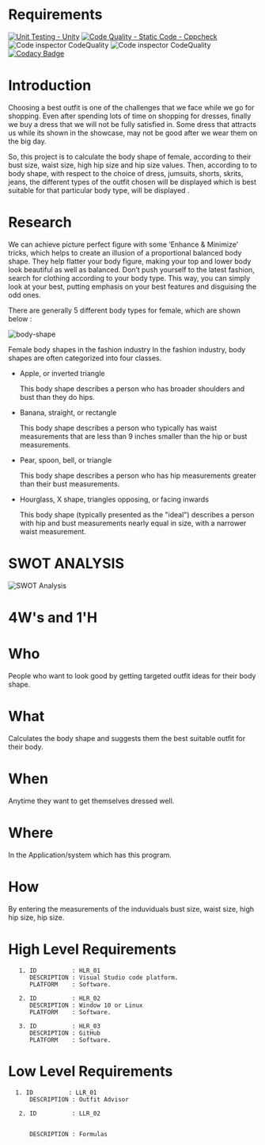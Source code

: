 # Requirements 

[![Unit Testing - Unity](https://github.com/tharu-2000/M1_Application_Outfit_Advisor/actions/workflows/unity.yml/badge.svg)](https://github.com/tharu-2000/M1_Application_Outfit_Advisor/actions/workflows/unity.yml)
[![Code Quality - Static Code - Cppcheck](https://github.com/tharu-2000/M1_Application_Outfit_Advisor/actions/workflows/cppcheck.yml/badge.svg)](https://github.com/tharu-2000/M1_Application_Outfit_Advisor/actions/workflows/cppcheck.yml)
![Code inspector CodeQuality](https://api.codiga.io/project/29965/score/svg)
![Code inspector CodeQuality](https://api.codiga.io/project/29965/status/svg)
[![Codacy Badge](https://app.codacy.com/project/badge/Grade/a17d1018035144a6af5ed9ac35f063ec)](https://www.codacy.com/gh/tharu-2000/M1_Application_Outfit_Advisor/dashboard?utm_source=github.com&amp;utm_medium=referral&amp;utm_content=tharu-2000/M1_Application_Outfit_Advisor&amp;utm_campaign=Badge_Grade)

# Introduction

Choosing a best outfit is one of the challenges that we face while we go for shopping. Even after spending lots of time on shopping for dresses, finally we buy a dress that we will not be fully satisfied in. Some dress that attracts us while its shown in the showcase, may not be good after we wear them on the big day.

So, this project is to calculate the body shape of female, according to their bust size, waist size, high hip size and hip size values. Then, according to to body shape, with respect to the choice of dress, jumsuits, shorts, skrits, jeans, the different types of the outfit chosen will be displayed which is best suitable for that particular body type, will be displayed .


# Research

We can achieve picture perfect figure with some ‘Enhance & Minimize’ tricks, which helps to create an illusion of a proportional balanced body shape. They help flatter your body figure, making your top and lower body look beautiful as well as balanced. Don’t push yourself to the latest fashion, search for clothing according to your body type. This way, you can simply look at your best, putting emphasis on your best features and disguising the odd ones.

There are generally 5 different body types for female, which are shown below :

![body-shape](https://user-images.githubusercontent.com/55780247/142796070-a782c02d-17b7-4d60-96a8-41a5a68efc12.png)

Female body shapes in the fashion industry
In the fashion industry, body shapes are often categorized into four classes.

* Apple, or inverted triangle

    This body shape describes a person who has broader shoulders and bust than they do hips.

* Banana, straight, or rectangle

    This body shape describes a person who typically has waist measurements that are less than 9 inches smaller than the hip or bust measurements.

* Pear, spoon, bell, or triangle

    This body shape describes a person who has hip measurements greater than their bust measurements.

* Hourglass, X shape, triangles opposing, or facing inwards

    This body shape (typically presented as the "ideal") describes a person with hip and bust measurements nearly equal in size, with a narrower waist measurement.

# SWOT ANALYSIS

![SWOT Analysis](https://user-images.githubusercontent.com/55780247/142889608-526ffbcc-4e7a-43af-952d-ee6c25719fc8.png)

# 4W's and 1'H

# Who

People who want to look good by getting targeted outfit ideas for their body shape.

# What 

Calculates the body shape and suggests them the best suitable outfit for their body.

# When

Anytime they want to get themselves dressed well.

# Where

In the Application/system which has this program.

# How

By entering the measurements of the induviduals bust size, waist size, high hip size, hip size.

# High Level Requirements  
    
       1. ID          : HLR_01
          DESCRIPTION : Visual Studio code platform.
          PLATFORM    : Software.
       
       2. ID          : HLR_02
          DESCRIPTION : Window 10 or Linux
          PLATFORM    : Software.
       
       3. ID          : HLR_03
          DESCRIPTION : GitHub
          PLATFORM    : Software.


# Low Level Requirements 

      1. ID          : LLR_01
          DESCRIPTION : Outfit Advisor
       
       2. ID          : LLR_02


          DESCRIPTION : Formulas
